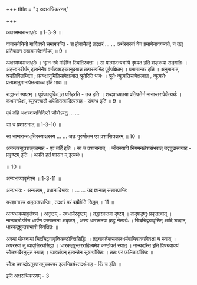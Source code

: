 +++
title = "३ अक्षराधिकरणम्"

+++

अक्षरमम्बरान्तधृतेः ॥ 1-3-9 ॥

वाजसनेयिनो गार्गिग्रश्ने समामनन्ति - स होवाचैतद्वै तदक्षरं ... ... अर्थस्वरूपं येन प्रमाणेनावगम्यते, न तत् प्रतिपादन दशायामपेक्षणीयम् ॥ 9 ॥

अक्षरमम्बरान्तधृतेः । भूम्नः स्वे महिम्नि स्थितिरुक्ता । सा पात्मादन्यत्रापि दृश्यत इति शङ्कया सङ्गतिः । अहस्वमदीर्धम् इत्यनेनैव वर्णत्वशङ्कानुदयान्न तत्परत्वमिह पूर्वपक्षितम् । प्रमाणान्तर इति । अनुमानात् श्रउतिर्विलम्बिता ; प्रत्यक्षानुमितिसापेक्षत्वात् श्रुतेरिति भावः । श्रुतेः व्युत्पत्तिसापेक्षत्वात् , व्युत्पत्तेः प्रत्यक्षानुमानापेक्षत्वाच्च इति भावः ॥

राद्धान्तं स्पष्टम् । पूर्वपक्षयुकिं्त परिहरति - तन्न इति । शब्दवाच्यतया प्रतिपत्तेर्न मानान्तरापेक्षेत्यर्थः । कथमनपेक्षा, व्युत्पत्त्यादौ अपेक्षितत्वादित्यत्राह - संबन्ध इति ॥ 9 ॥

एवं तर्हि अक्षरशब्दनिर्दिष्टो जीवोऽस्तु ... ...

सा च प्रशासनात् ॥ 1-3-10 ॥

सा चाम्वरान्तधृतिरस्याक्षरस्य ... ... अतः पुरुषोत्तम एव प्रशासित्रक्षरम् ॥ 10 ॥

अनन्तरसूत्रशङ्कामाह - एवं तर्हि इति । सा च प्रशासनात् । जीवस्यापि नियमनलेशसंभवात् तद्व्युदासायाह - प्रकृष्टम् इति । अप्रति हतं शासन म् इत्यर्थः।

॥ 10 ॥

अन्यभाव्यावृत्तेश्च ॥ 1-3-11 ॥

अन्यभावः - अन्यत्वम् , प्रधानादिभावः । ... ... यद ज्ञानात् संसारप्राप्तिः

यज्ज्ञानाच्च अमृतत्वप्राप्तिः , तदक्षरं परं ब्रह्मैवेति सिद्धम् ॥ 11 ॥

अन्यभावव्यावृत्तेश्च । अदृष्टम् - स्वधार्यैरदृष्टम् । तद्धारकतया दृष्टम् । तादृशद्रष्दुः प्रकृतत्वात् । नान्यदतोऽस्ति धार्येण परमात्मना अदृष्टम् , अस्य धारकतया द्रष्ट्ठ नेत्यर्थः । चिदचिद्व्यावृत्तिम् आदि शब्दात् धारकद्रष्ट्रन्तराभावो विवक्षितः ॥

अस्यां योजनायां चिदचिद्व्यावृत्तिकण्ठोक्तिसिद्धिः । तद्व्यावर्तकसकलधर्मवाचिवाक्यविवक्षा च स्यात् । अपरस्यां तु व्यावृत्तिरर्थसिद्धा । धारकद्रष्ट्रन्तरराहित्यमेव कण्ठोक्तं स्यात् । नान्यदस्ति इति विषयवाक्यं सौत्रशब्दैरनुसृतं स्यात् । व्यावर्तयन् इत्यन्तेन सूत्रार्थोक्तिः । ततः परं फलितार्योक्तिः ॥

सौत्रः चशब्दोऽनुक्तसमुच्चयपर इत्यभिप्रयंस्तदर्थमाह - किं च इति ॥

इति अक्षराधिकरणम् - 3
